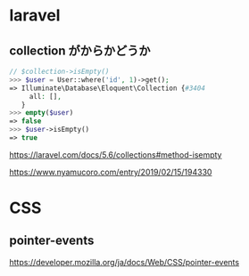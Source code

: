 # laravel
## collection がからかどうか
```php
// $collection->isEmpty()
>>> $user = User::where('id', 1)->get();
=> Illuminate\Database\Eloquent\Collection {#3404
     all: [],
   }
>>> empty($user)
=> false
>>> $user->isEmpty()
=> true
```
https://laravel.com/docs/5.6/collections#method-isempty

https://www.nyamucoro.com/entry/2019/02/15/194330

# CSS
## pointer-events
https://developer.mozilla.org/ja/docs/Web/CSS/pointer-events


